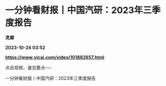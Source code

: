 # 一分钟看财报丨中国汽研：2023年三季度报告
**灵犀**

**2023-10-24 03:52**

**https://www.yicai.com/video/101882657.html**

点击视频，速览要点──

一分钟看财报丨中国汽研：2023年三季度报告